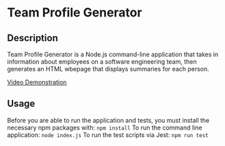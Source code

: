 # Team Profile Generator

## Description
Team Profile Generator is a Node.js command-line application that takes in information about employees on a software engineering team, then generates an HTML wbepage that displays summaries for each person.

[Video Demonstration](https://drive.google.com/file/d/1NMHJ8zfFyLGq_w1-Okj3U7_tpXyqQA_V/view?usp=sharing)

## Usage
Before you are able to run the application and tests, you must install the necessary npm packages with: `npm install`
To run the command line application: `node index.js`
To run the test scripts via Jest: `npm run test`
